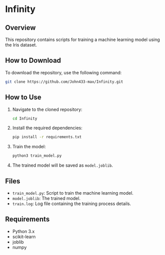 
# Infinity

## Overview
This repository contains scripts for training a machine learning model using the Iris dataset.

## How to Download
To download the repository, use the following command:
```bash
git clone https://github.com/John433-max/Infinity.git
```

## How to Use
1. Navigate to the cloned repository:
    ```bash
    cd Infinity
    ```

2. Install the required dependencies:
    ```bash
    pip install -r requirements.txt
    ```

3. Train the model:
    ```bash
    python3 train_model.py
    ```

4. The trained model will be saved as `model.joblib`.

## Files
- `train_model.py`: Script to train the machine learning model.
- `model.joblib`: The trained model.
- `train.log`: Log file containing the training process details.

## Requirements
- Python 3.x
- scikit-learn
- joblib
- numpy
